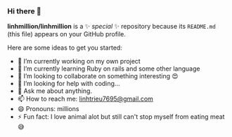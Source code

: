 ### Hi there 👋

**linhmillion/linhmillion** is a ✨ _special_ ✨ repository because its `README.md` (this file) appears on your GitHub profile.

Here are some ideas to get you started:

- 🔭 I’m currently working on my own project
- 🌱 I’m currently learning Ruby on rails and some other language
- 👯 I’m looking to collaborate on something interesting 😍
- 🤔 I’m looking for help with coding...
- 💬 Ask me about anything.
- 📫 How to reach me: linhtrieu7695@gmail.com
- 😄 Pronouns: millions
- ⚡ Fun fact: I love animal alot but still can't stop myself from eating meat 😅
